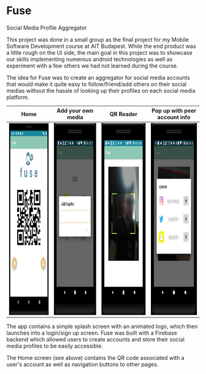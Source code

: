# Fuse
Social Media Profile Aggregator

This project was done in a small group as the final project for my Mobile Software Development course at AIT Budapest. While the end product was a little rough on the UI side, the main goal in this project was to showcase our skills implementing numerous android technologies as well as experiment with a few others we had not learned during the course.


The idea for Fuse was to create an aggregator for social media accounts that would make it quite easy to follow/friend/add others on their social medias without the hassle of looking up their profiles on each social media platform.

| Home | Add your own media | QR Reader | Pop up with peer account info |
|------|--------------------|-----------|-------------------------------|
|<img src="demo/home.png" height="500">|<img src="demo/addMedia.png" height="500">|<img src="demo/qrReader.png" height="500">|<img src="demo/qrPopUp.png" height="500">|   
   
The app contains a simple splash screen with an animated logo, which then launches into a login/sign up screen. Fuse was built with a Firebase backend which allowed users to create accounts and store their social media profiles to be easily accessible.

The Home screen (see above) contains the QR code associated with a user's account as well as navigation buttons to other pages. 

